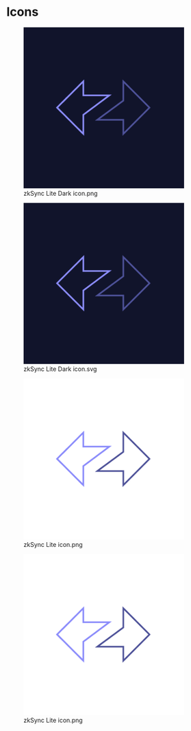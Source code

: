 # Icons

<div>

<figure><img src="../../../.gitbook/assets/icon_zkSync_Lite_dark.png" alt="zkSync Lite Dark icon.png" width="375"><figcaption>zkSync Lite Dark icon.png</figcaption></figure>

<figure><img src="../../../.gitbook/assets/icon_zkSync_Lite_dark.svg" alt="zkSync Lite Dark icon.svg" width="375"><figcaption>zkSync Lite Dark icon.svg</figcaption></figure>

</div>

<div>

<figure><img src="../../../.gitbook/assets/icon_zkSync_Lite.png" alt="zkSync Lite icon.png" width="375"><figcaption>zkSync Lite icon.png</figcaption></figure>

<figure><img src="../../../.gitbook/assets/icon_zkSync_Lite.png" alt="zkSync Lite icon.png" width="375"><figcaption>zkSync Lite icon.png</figcaption></figure>

</div>
